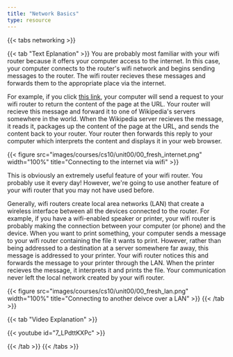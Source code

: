 ```yaml
---
title: "Network Basics"
type: resource
---
```


{{< tabs networking >}}

{{< tab "Text Eplanation" >}}
You are probably most familiar with your wifi router because it offers your computer access to the internet. In this case, your
computer connects to the router's wifi network and begins sending messages to the router. The wifi router recieves these messages
and forwards them to the appropriate place via the internet.

For example, if you click [this link](https://en.wikipedia.org/wiki/ARPANET),
your computer will send a request to your wifi router to return the content of the page at the URL. Your router will recieve this
message and forward it to one of Wikipedia's servers somewhere in the world. When the Wikipedia server recieves the message, it
reads it, packages up the content of the page at the URL, and sends the content back to your router. Your router then forwards this
reply to your computer which interprets the content and displays it in your web browser.

{{< figure src="images/courses/cs10/unit00/00_fresh_internet.png" width="100%" title="Connecting to the internet via wifi" >}}

This is obviously an extremely useful feature of your wifi router. You probably use it every day! However, we're going to use another
feature of your wifi router that you may not have used before.

Generally, wifi routers create local area networks (LAN) that create a wireless interface between all the devices connected to
the router. For example, if you have a wifi-enabled speaker or printer, your wifi router is probably making the connection between
your computer (or phone) and the device. When you want to print something, your computer sends a message to your wifi router containing
the file it wants to print. However, rather than being addressed to a destination at a server somewhere far away, this message is addressed
to your printer. Your wifi router notices this and forwards the message to your printer through the LAN. When the printer recieves
the message, it interprets it and prints the file. Your communication never left the local network created by your wifi router.

{{< figure src="images/courses/cs10/unit00/00_fresh_lan.png" width="100%" title="Connecting to another deivce over a LAN" >}}
{{< /tab >}}

{{< tab "Video Explanation" >}}

{{< youtube id="7_LPdttKXPc" >}}

{{< /tab >}}
{{< /tabs >}}
